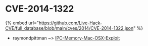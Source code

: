 # CVE-2014-1322
{% embed url="https://github.com/Live-Hack-CVE/full_database/blob/main/cves/2014/CVE-2014-1322.json" %}

* raymondpittman ~> [IPC-Memory-Mac-OSX-Exploit](https://www.alice-snow.ru/2014/database/cve-2014-1322/ipc-memory-mac-osx-exploit-raymondpittman)